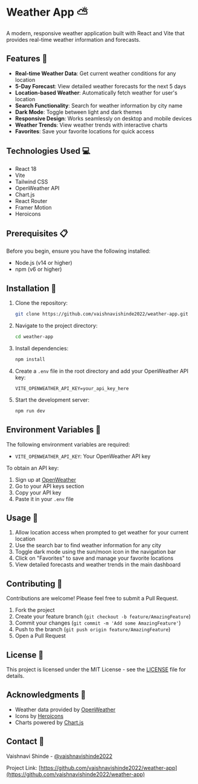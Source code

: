 # Weather App ⛅

A modern, responsive weather application built with React and Vite that provides real-time weather information and forecasts.

## Features 🌟

- **Real-time Weather Data**: Get current weather conditions for any location
- **5-Day Forecast**: View detailed weather forecasts for the next 5 days
- **Location-based Weather**: Automatically fetch weather for user's location
- **Search Functionality**: Search for weather information by city name
- **Dark Mode**: Toggle between light and dark themes
- **Responsive Design**: Works seamlessly on desktop and mobile devices
- **Weather Trends**: View weather trends with interactive charts
- **Favorites**: Save your favorite locations for quick access

## Technologies Used 💻

- React 18
- Vite
- Tailwind CSS
- OpenWeather API
- Chart.js
- React Router
- Framer Motion
- Heroicons

## Prerequisites 📋

Before you begin, ensure you have the following installed:
- Node.js (v14 or higher)
- npm (v6 or higher)

## Installation 🚀

1. Clone the repository:
   ```bash
   git clone https://github.com/vaishnavishinde2022/weather-app.git
   ```

2. Navigate to the project directory:
   ```bash
   cd weather-app
   ```

3. Install dependencies:
   ```bash
   npm install
   ```

4. Create a `.env` file in the root directory and add your OpenWeather API key:
   ```env
   VITE_OPENWEATHER_API_KEY=your_api_key_here
   ```

5. Start the development server:
   ```bash
   npm run dev
   ```

## Environment Variables 🔑

The following environment variables are required:

- `VITE_OPENWEATHER_API_KEY`: Your OpenWeather API key

To obtain an API key:
1. Sign up at [OpenWeather](https://openweathermap.org/)
2. Go to your API keys section
3. Copy your API key
4. Paste it in your `.env` file

## Usage 📱

1. Allow location access when prompted to get weather for your current location
2. Use the search bar to find weather information for any city
3. Toggle dark mode using the sun/moon icon in the navigation bar
4. Click on "Favorites" to save and manage your favorite locations
5. View detailed forecasts and weather trends in the main dashboard

## Contributing 🤝

Contributions are welcome! Please feel free to submit a Pull Request.

1. Fork the project
2. Create your feature branch (`git checkout -b feature/AmazingFeature`)
3. Commit your changes (`git commit -m 'Add some AmazingFeature'`)
4. Push to the branch (`git push origin feature/AmazingFeature`)
5. Open a Pull Request

## License 📄

This project is licensed under the MIT License - see the [LICENSE](LICENSE) file for details.

## Acknowledgments 🙏

- Weather data provided by [OpenWeather](https://openweathermap.org/)
- Icons by [Heroicons](https://heroicons.com/)
- Charts powered by [Chart.js](https://www.chartjs.org/)

## Contact 📧

Vaishnavi Shinde - [@vaishnavishinde2022](https://github.com/vaishnavishinde2022)

Project Link: [https://github.com/vaishnavishinde2022/weather-app](https://github.com/vaishnavishinde2022/weather-app) 